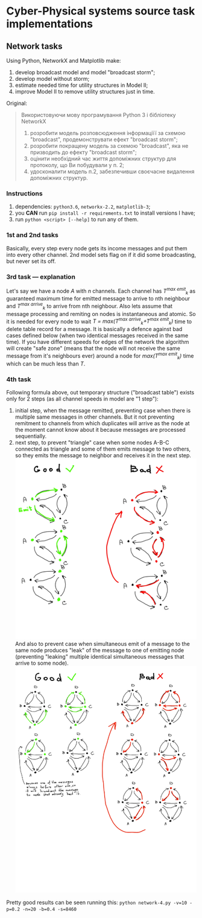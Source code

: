 # Cyber-Physical systems source task implementations

## Network tasks
Using Python, NetworkX and Matplotlib make:

1) develop broadcast model and model "broadcast storm";
2) develop model without storm;
3) estimate needed time for utility structures in Model II;
4) improve Model II to remove utility structures just in time.

Original:

> Використовуючи мову програмування Python 3 і бібліотеку NetworkX
> 1) розробити модель розповсюдження інформаціїї за схемою "broadcast", продемонструвати ефект "broadcast storm";
> 2) розробити покращену модель за схемою "broadcast", яка не призводить до ефекту "broadcast storm";
> 3) оцінити необхідний час життя допоміжних структур для протоколу, що Ви побудували у п. 2;
> 4) удосконалити модель п.2, забезпечивши своєчасне видалення допоміжних структур.

### Instructions

1) dependencies: `python3.6`, `networkx-2.2`, `matplotlib-3`;
2) you **CAN** run `pip install -r requirements.txt` to install versions I have;
3) run `python <script> [--help]` to run any of them.

### 1st and 2nd tasks
Basically, every step every node gets its income messages
and put them into every other channel. 2nd model sets flag on
if it did some broadcasting, but never set its off.

### 3rd task — explanation
Let's say we have a node *A* with *n* channels.
Each channel has <i>T<sup>max emit</sup><sub>k</sub></i> as guaranteed maximum time 
for emitted message to arrive to nth neighbour
and <i>T<sup>max arrive</sup><sub>k</sub></i> to arrive from nth neighbour.
Also lets assume that message processing and remiting on nodes is instantaneous and atomic.
So it is needed for every node to wait <i>T = max(T<sup>max arrive</sup><sub>k</sub>+T<sup>max emit</sup><sub>k</sub>)</i> 
time to delete table record for a message. It is basically a defence against
bad cases defined below (when two identical messages received in the same time). 
If you have different speeds for edges of the network
the algorithm will create "safe zone" (means that the node will 
not receive the same message from it's neighbours ever) 
around a node for <i>max(T<sup>max emit</sup><sub>k</sub>)</i> 
time which can be much less than *T*.

### 4th task

Following formula above, out temporary structure ("broadcast table") exists only for 2 steps
(as all channel speeds in model are "1 step"):

1. initial step, when the message remitted, preventing case
   when there is multiple same messages in other channels.
   But it not preventing remitment to channels from which duplicates
   will arrive as the node at the moment cannot know about it because
   messages are processed sequentially.
2. next step, to prevent "triangle" case when some nodes A-B-C 
   connected as triangle and some of them emits message to two others,
   so they emits the message to neighbor and receives it in the next step.
   ![Example 1](example1.jpg)
   And also to prevent case when simultaneous emit of a message to 
   the same node produces "leak" of the message to one of emitting node 
   (preventing "leaking" multiple identical simultaneous messages 
   that arrive to some node).
   ![Example 2](example2.jpg)

Pretty good results can be seen running this:
`python network-4.py -v=10 -p=0.2 -n=20 -b=0.4 -s=8460`
